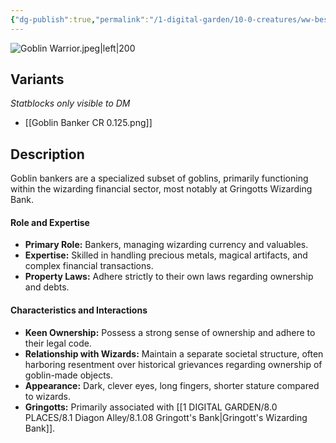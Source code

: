 ```yaml
---
{"dg-publish":true,"permalink":"/1-digital-garden/10-0-creatures/ww-bestiary/goblin-banker/","tags":["#creature","#magical-being"]}
---
```



![Goblin Warrior.jpeg|left|200](/img/user/1%20DIGITAL%20GARDEN/10.0%20CREATURES/(Attachments)/WW%20Bestiary/Goblin%20Warrior.jpeg)

## Variants
*Statblocks only visible to DM*
- [[Goblin Banker CR 0.125.png]]

## Description

Goblin bankers are a specialized subset of goblins, primarily functioning within the wizarding financial sector, most notably at Gringotts Wizarding Bank.

#### Role and Expertise

* **Primary Role:** Bankers, managing wizarding currency and valuables.
* **Expertise:** Skilled in handling precious metals, magical artifacts, and complex financial transactions.
* **Property Laws:** Adhere strictly to their own laws regarding ownership and debts.

#### Characteristics and Interactions

* **Keen Ownership:** Possess a strong sense of ownership and adhere to their legal code.
* **Relationship with Wizards:** Maintain a separate societal structure, often harboring resentment over historical grievances regarding ownership of goblin-made objects.
* **Appearance:** Dark, clever eyes, long fingers, shorter stature compared to wizards.
* **Gringotts:** Primarily associated with [[1 DIGITAL GARDEN/8.0 PLACES/8.1 Diagon Alley/8.1.08 Gringott's Bank\|Gringott's Wizarding Bank]].
